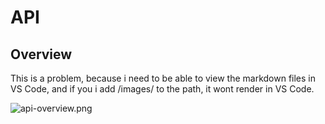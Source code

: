 # API

## Overview
This is a problem, because i need to be able to view the markdown files in VS Code, and if you i add /images/ to the path, it wont render in VS Code.


![api-overview.png](/images/api-overview.png)